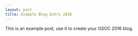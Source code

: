 ```yaml
---
layout: post
title: Example Blog Entry 2016
---
```


This is an example post, use it to create your GSOC 2016 blog.
